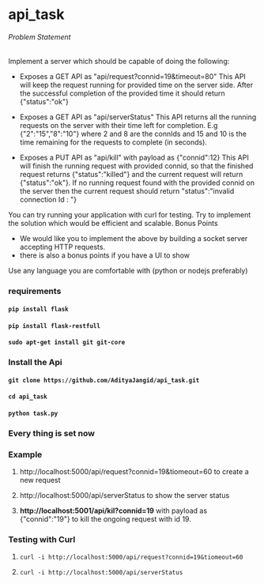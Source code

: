 
# api_task 

###### Problem Statement 

Implement a server which should be capable of doing the following:

   - Exposes a GET API as "api/request?connid=19&timeout=80" 
 This API will keep the request running for provided time on the server side. After the successful completion of the provided time it should return {"status":"ok"}

   - Exposes a GET API as "api/serverStatus" 
 This API returns all the running requests on the server with their time left for completion. E.g {"2":"15","8":"10"} where 2 and 8 are the connIds and 15 and 10 is the time remaining for the requests to complete (in seconds).

   - Exposes a PUT API as "api/kill" with payload as {"connid":12} 
This API will finish the running request with provided connid, so that the finished request returns {"status":"killed"} and the current request will return {"status":"ok"}. If no running request found with the provided connid on the server then the current request should return "status":"invalid connection Id : <connid>"}

You can try running your application with curl for testing. Try to implement the solution which would be efficient and scalable.
Bonus Points
 
- We would like you to implement the above by building a socket server accepting HTTP requests. 
- there is also a bonus points if you have a UI to show 
 
Use any language you are comfortable with (python or nodejs preferably) 


### requirements 

#### `pip install flask` ##
#### `pip install flask-restfull` ##
#### `sudo apt-get install git git-core` ##


### Install the Api ###



#### `git clone https://github.com/AdityaJangid/api_task.git`

#### `cd api_task`

#### `python task.py`


### Every thing is set now



 
### Example

1. http://localhost:5000/api/request?connid=19&tiomeout=60 to create a new request

2. http://localhost:5000/api/serverStatus to show the server status

3. **http://localhost:5001/api/kil?connid=19** with payload as {"connid":"19"} to kill the ongoing request with id 19.

### Testing with Curl
1. `curl -i http://localhost:5000/api/request?connid=19&tiomeout=60 `

2.  `curl -i http://localhost:5000/api/serverStatus`





